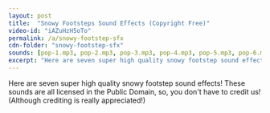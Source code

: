 ```yaml
---
layout: post
title:  "Snowy Footsteps Sound Effects (Copyright Free)"
video-id: "iAZuHzH5oTo"
permalink: /a/snowy-footstep-sfx
cdn-folder: "snowy-footstep-sfx"
sounds: [pop-1.mp3, pop-2.mp3, pop-3.mp3, pop-4.mp3, pop-5.mp3, pop-6.mp3, pop-7.mp3]
excerpt: "Here are seven super high quality snowy footstep sound effects! These sounds are all licensed in the Public Domain, so, you don't have to credit us! (Although crediting is really appreciated!)"
---
```


Here are seven super high quality snowy footstep sound effects! These sounds are all licensed in the Public Domain, so, you don't have to credit us! (Although crediting is really appreciated!)
